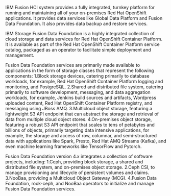 IBM Fusion HCI system provides a fully integrated, turnkey platform for running and maintaining all of your on-premises Red Hat OpenShift applications.
It provides data services like Global Data Platform and Fusion Data Foundation. It also provides data backup and restore services.

IBM Storage Fusion Data Foundation is a highly integrated collection of cloud storage and data services for Red Hat OpenShift Container Platform. It is available as part of the Red Hat OpenShift Container Platform service catalog, packaged as an operator to facilitate simple deployment and management.

Fusion Data Foundation services are primarily made available to applications in the form of storage classes that represent the following components:
1.Block storage devices, catering primarily to database workloads, for example, Red Hat OpenShift Container Platform logging and monitoring, and PostgreSQL.
2.Shared and distributed file system, catering primarily to software development, messaging, and data aggregation workloads, for example, Jenkins build sources and artifacts, Wordpress uploaded content, Red Hat OpenShift Container Platform registry, and messaging using JBoss AMQ.
3.Multicloud object storage, featuring a lightweight S3 API endpoint that can abstract the storage and retrieval of data from multiple cloud object stores.
4.On-premises object storage, featuring a robust S3 API endpoint that scales to tens of petabytes and billions of objects, primarily targeting data intensive applications, for example, the storage and access of row, columnar, and semi-structured data with applications like Spark, Presto, Red Hat AMQ Streams (Kafka), and even machine learning frameworks like TensorFlow and Pytorch.

Fusion Data Foundation version 4.x integrates a collection of software projects, including:
1.Ceph, providing block storage, a shared and distributed file system, and on-premises object storage.
2.Ceph CSI, to manage provisioning and lifecycle of persistent volumes and claims.
3.NooBaa, providing a Multicloud Object Gateway (MCG).
4.Fusion Data Foundation, rook-ceph, and NooBaa operators to initialize and manage Fusion Data Foundation services.
